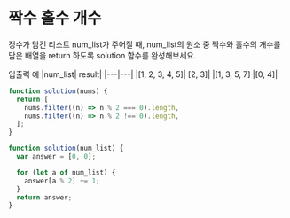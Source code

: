 # 짝수 홀수 개수

정수가 담긴 리스트 num_list가 주어질 때, num_list의 원소 중 짝수와 홀수의 개수를 담은 배열을 return 하도록 solution 함수를 완성해보세요.

입출력 예
|num_list| result|
|---|---|
|[1, 2, 3, 4, 5]| [2, 3]|
|[1, 3, 5, 7] |[0, 4]|

```js
function solution(nums) {
  return [
    nums.filter((n) => n % 2 === 0).length,
    nums.filter((n) => n % 2 !== 0).length,
  ];
}
```

```js
function solution(num_list) {
  var answer = [0, 0];

  for (let a of num_list) {
    answer[a % 2] += 1;
  }
  return answer;
}
```
